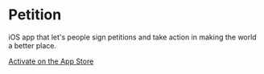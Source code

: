 # Petition
iOS app that let's people sign petitions and take action in making the world a better place.

[Activate on the App Store](https://itunes.apple.com/us/app/id1030944918)
